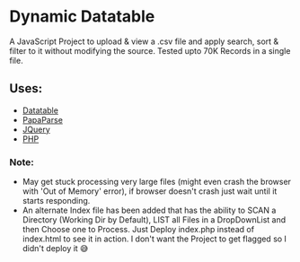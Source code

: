 # Dynamic Datatable
A JavaScript Project to upload & view a .csv file and apply search, sort & filter to it without modifying the source.
Tested upto 70K Records in a single file.

## Uses:
- [Datatable](https://datatables.net/)
- [PapaParse](https://www.papaparse.com/)
- [JQuery](https://jquery.com/)
- [PHP](https://www.php.net/)

### Note:
- May get stuck processing very large files (might even crash the browser with 'Out of Memory' error), if browser doesn't crash just wait until it starts responding.
- An alternate Index file has been added that has the ability to SCAN a Directory (Working Dir by Default), LIST all Files in a DropDownList and then Choose one to Process. Just Deploy index.php instead of index.html to see it in action. I don't want the Project to get flagged so I didn't deploy it 😅
